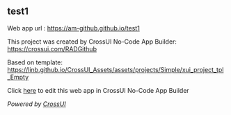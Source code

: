 ## test1
Web app url : https://am-github.github.io/test1

This project was created by CrossUI No-Code App Builder: https://crossui.com/RADGithub

Based on template: https://linb.github.io/CrossUI_Assets/assets/projects/Simple/xui_project_tpl_Empty

Click [here](https://crossui.com/RADGithub/#!from=github&owner=am-github&repo=test1) to edit this web app in CrossUI No-Code App Builder

<i>Powered by [CrossUI](https://crossui.com)</i>
